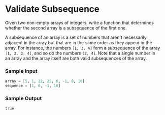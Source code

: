 # Validate Subsequence

Given two non-empty arrays of integers, write a function that determines whether
the second array is a subsequence of the first one.

A subsequence of an array is a set of numbers that aren't necessarily adjacent
in the array but that are in the same order as they appear in the array.
For instance, the numbers `[1, 3, 4]` form a subsequence of the
array `[1, 2, 3, 4]`, and so do the numbers `[2, 4]`. Note that a single
number in an array and the array itself are both valid
subsequences of the array.

### Sample Input

```python
array = [5, 1, 22, 25, 6, -1, 8, 10]
sequence = [1, 6, -1, 10]
```

### Sample Output

```python
true
```
